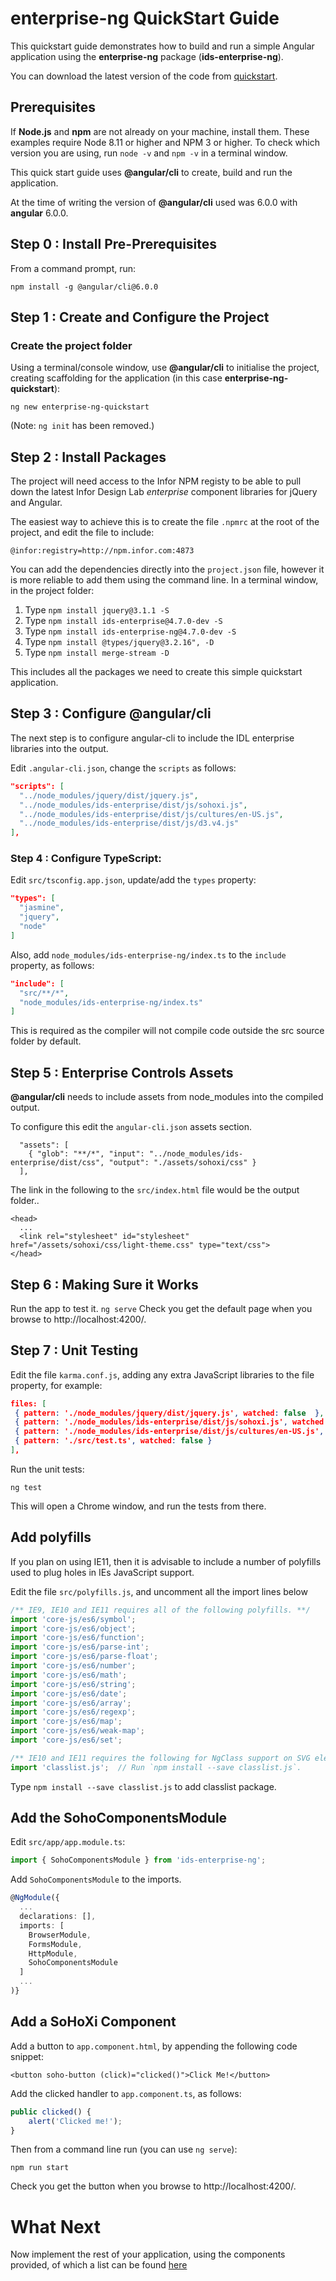 # enterprise-ng QuickStart Guide

This quickstart guide demonstrates how to build and run a simple Angular application using the **enterprise-ng** package (**ids-enterprise-ng**).

You can download the latest version of the code from [quickstart](https://github.com/infor-design/enterprise-ng-quickstart).

## Prerequisites

If **Node.js** and **npm** are not already on your machine, install them. These examples require Node 8.11 or higher and NPM 3 or higher. To check which version you are using,
run `node -v` and `npm -v` in a terminal window.

This quick start guide uses **@angular/cli** to create, build and run the application.  

At the time of writing the version of **@angular/cli** used was 6.0.0 with **angular** 6.0.0.

## Step 0 : Install Pre-Prerequisites

From a command prompt, run:

```
npm install -g @angular/cli@6.0.0
```

## Step 1 : Create and Configure the Project

### Create the project folder

Using a terminal/console window, use **@angular/cli** to initialise the project, creating scaffolding for the application (in this case **enterprise-ng-quickstart**):

```
ng new enterprise-ng-quickstart
```

(Note: `ng init` has been removed.)

## Step 2 : Install Packages

The project will need access to the Infor NPM registy to be able to pull down the latest Infor Design Lab *enterprise* component libraries for jQuery and Angular.

The easiest way to achieve this is to create the file `.npmrc` at the root of the project, and edit the file to include:

```
@infor:registry=http://npm.infor.com:4873
```

You can add the dependencies directly into the `project.json` file, however it is more reliable to add them using the command line.
In a terminal window, in the project folder:

1. Type `npm install jquery@3.1.1 -S`
2. Type `npm install ids-enterprise@4.7.0-dev -S`
3. Type `npm install ids-enterprise-ng@4.7.0-dev -S`
4. Type `npm install @types/jquery@3.2.16", -D`
5. Type `npm install merge-stream -D`

This includes all the packages we need to create this simple quickstart application.

## Step 3 : Configure @angular/cli

The next step is to configure angular-cli to include the IDL enterprise libraries into the output.

Edit `.angular-cli.json`, change the `scripts` as follows:
```json
"scripts": [
  "../node_modules/jquery/dist/jquery.js",
  "../node_modules/ids-enterprise/dist/js/sohoxi.js",
  "../node_modules/ids-enterprise/dist/js/cultures/en-US.js",
  "../node_modules/ids-enterprise/dist/js/d3.v4.js"
],
```

### Step 4 : Configure TypeScript:

Edit `src/tsconfig.app.json`, update/add the `types` property:
```json
"types": [
  "jasmine",
  "jquery",
  "node"
]
```
Also, add `node_modules/ids-enterprise-ng/index.ts` to the `include` property, as follows:
```json
"include": [
  "src/**/*",
  "node_modules/ids-enterprise-ng/index.ts"
]
```

This is required as the compiler will not compile code outside the src source folder by default.
## Step 5 : Enterprise Controls Assets
**@angular/cli** needs to include assets from node_modules into the compiled output.

To configure this edit the `angular-cli.json` assets section.
```
  "assets": [
    { "glob": "**/*", "input": "../node_modules/ids-enterprise/dist/css", "output": "./assets/sohoxi/css" }
  ],
```
The link in the following to the `src/index.html` file would be the output folder..
```
<head>
  ...
  <link rel="stylesheet" id="stylesheet" href="/assets/sohoxi/css/light-theme.css" type="text/css">
</head>
```

## Step 6 : Making Sure it Works
Run the app to test it.
```ng serve```
Check you get the default page when you browse to http://localhost:4200/.

## Step 7 : Unit Testing
Edit the file `karma.conf.js`, adding any extra JavaScript libraries to the file property, for example:
```json
files: [
 { pattern: './node_modules/jquery/dist/jquery.js', watched: false  },
 { pattern: './node_modules/ids-enterprise/dist/js/sohoxi.js', watched: false },
 { pattern: './node_modules/ids-enterprise/dist/js/cultures/en-US.js', watched: false },
 { pattern: './src/test.ts', watched: false }
],
```
Run the unit tests:
```
ng test
```
This will open a Chrome window, and run the tests from there.

## Add polyfills

If you plan on using IE11, then it is advisable to include a number of polyfills used to plug holes in IEs JavaScript support.

Edit the file `src/polyfills.js`, and uncomment all the import lines below

```typescript
/** IE9, IE10 and IE11 requires all of the following polyfills. **/
import 'core-js/es6/symbol';
import 'core-js/es6/object';
import 'core-js/es6/function';
import 'core-js/es6/parse-int';
import 'core-js/es6/parse-float';
import 'core-js/es6/number';
import 'core-js/es6/math';
import 'core-js/es6/string';
import 'core-js/es6/date';
import 'core-js/es6/array';
import 'core-js/es6/regexp';
import 'core-js/es6/map';
import 'core-js/es6/weak-map';
import 'core-js/es6/set';

/** IE10 and IE11 requires the following for NgClass support on SVG elements */
import 'classlist.js';  // Run `npm install --save classlist.js`.
```

Type `npm install --save classlist.js` to add classlist package.

## Add the SohoComponentsModule
Edit `src/app/app.module.ts`:
```typescript
import { SohoComponentsModule } from 'ids-enterprise-ng';
```
Add ```SohoComponentsModule``` to the imports.

```typescript
@NgModule({
  ...
  declarations: [],
  imports: [
    BrowserModule,
    FormsModule,
    HttpModule,
    SohoComponentsModule
  ]
  ...
)}
```

## Add a SoHoXi Component

Add a button to `app.component.html`, by appending the following code snippet:
```
<button soho-button (click)="clicked()">Click Me!</button>
```
Add the clicked handler to `app.component.ts`, as follows:
```typescript
public clicked() {
    alert('Clicked me!');
}
```

Then from a command line run (you can use `ng serve`):
```
npm run start
```
Check you get the button when you browse to http://localhost:4200/.

# What Next

Now implement the rest of your application, using the components provided, of which a list can be found [here](??)

